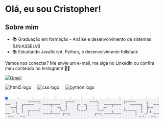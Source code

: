 
###

#  Olá, eu sou Cristopher!

## Sobre mim
- 📚 Graduação em formação - Análse e desenvolvimento de sistemas (UNIASSELVI)
- 📚 Estudando JavaScript, Python, e desenvolvimento fullstack

<p align="left">
  Vamos nos conectar? Me envie um e-mail, me siga no LinkedIn ou confira meu conteúdo no Instagram! 💌✨
</p>
<p align="left">
  <a href="https://mail.google.com/mail/?view=cm&fs=1&to=devwegler@gmail.com" title="Gmail">
  <img src="https://img.shields.io/badge/-Gmail-FF0000?style=flat-square&labelColor=FF0000&logo=gmail&logoColor=white&link=LINK-DO-SEU-GMAIL" alt="Gmail"/></a>

<div align="left">
  <img src="https://cdn.jsdelivr.net/gh/devicons/devicon/icons/html5/html5-original.svg" height="40" alt="html5 logo"  />
  <img width="12" />
  <img src="https://cdn.jsdelivr.net/gh/devicons/devicon/icons/css3/css3-original.svg" height="40" alt="css logo"  />
  <img width="12" />
  <img src="https://cdn.jsdelivr.net/gh/devicons/devicon/icons/python/python-original.svg" height="40" alt="python logo"  />
</div>

###

<picture>
  <source media="(prefers-color-scheme: dark)" srcset="https://raw.githubusercontent.com/Cristopher-wegler/Cristopher-wegler/output/pacman-contribution-graph-dark.svg">
  <source media="(prefers-color-scheme: light)" srcset="https://raw.githubusercontent.com/Cristopher-wegler/Cristopher-wegler/output/pacman-contribution-graph.svg">
  <img alt="pacman contribution graph" src="https://raw.githubusercontent.com/Cristopher-wegler/Cristopher-wegler/output/pacman-contribution-graph.svg">
</picture>
